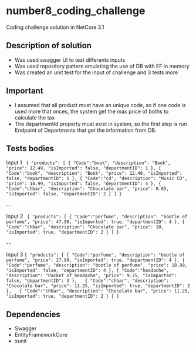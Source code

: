 # number8_coding_challenge
Coding challenge solution in NetCore 3.1

## Description of solution

- Was used swagger UI to test differents inputs
- Was used repository pattern emulating the use of DB with EF in memory
- Was created an unit test for the input of challenge and 3 tests more

## Important
- I assumed that all product must have an unique code, so if one code is used more that onces, the system get the max price of boths to calculate the tax
- The departmentId property must exist in system, so the first step is run Endpoint of Departments that get the information from DB.

## Tests bodies
Input 1
`
{
  "products": [
    {
	  "Code":"book",
      "description": "Book",
      "price": 12.49,
      "isImported": false,
      "departmentID": 1
    },
	{
	  "Code":"book",
      "description": "Book",
      "price": 12.49,
      "isImported": false,
      "departmentID": 1
    },
	{
			  "Code":"cd",
      "description": "Music CD",
      "price": 14.99,
      "isImported": false,
      "departmentID": 4
    },
	{
		 "Code":"chbar",
      "description": "Chocolate bar",
      "price": 0.85,
      "isImported": false,
      "departmentID": 2
    }
  ]
}`

--

Input 2
`
{
  "products": [
    {
	  "Code":"perfume",
      "description": "bootle of perfume",
      "price": 47.50,
      "isImported": true,
      "departmentID": 4
    },
	{
		 "Code":"chbar",
      "description": "Chocolate bar",
      "price": 10,
      "isImported": true,
      "departmentID": 2
    }
  ]
}`

--

Input 3
`
{
  "products": [
    {
	  "Code":"perfume",
      "description": "bootle of perfume",
      "price": 27.99,
      "isImported": true,
      "departmentID": 4
    },
	{
	  "Code":"perfume",
      "description": "bootle of perfume",
      "price": 18.99,
      "isImported": false,
      "departmentID": 4
    },
	{
	  "Code":"headache",
      "description": "Packet of headache",
      "price": 9.75,
      "isImported": false,
      "departmentID": 3
    },	
	{
		 "Code":"chbar",
      "description": "Chocolate bar",
      "price": 11.25,
      "isImported": true,
      "departmentID": 2
    },	
	{
		 "Code":"chbar",
      "description": "Chocolate bar",
      "price": 11.25,
      "isImported": true,
      "departmentID": 2
    }
  ]
}
`


## Dependencies
- Swagger
- EntityFrameworkCore
- xunit
